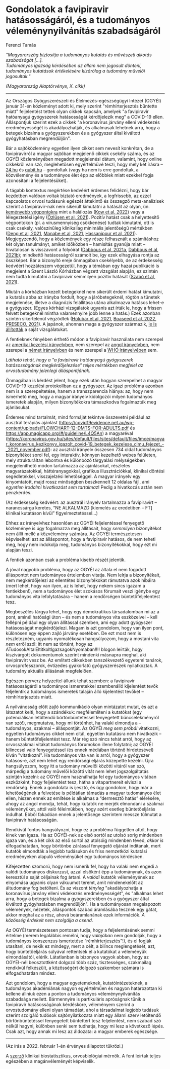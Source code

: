 Gondolatok a favipiravir hatásosságáról, és a tudományos véleménynyilvánítás szabadságáról
================

Ferenci Tamás

_"Magyarország biztosítja a tudományos kutatás és művészeti alkotás szabadságát [...]._  
_Tudományos igazság kérdésében az állam nem jogosult dönteni,_  
_tudományos kutatások értékelésére kizárólag a tudomány művelői jogosultak."_  

_(Magyarország Alaptörvénye, X. cikk)_

---

Az Országos Gyógyszerészeti és Élelmezés-egészségügyi Intézet (OGYÉI) január 31-én közleményt adott ki, mely szerint "rémhírterjesztés bűntette miatt" feljelentést tettek olyan cikkek kapcsán, amelyek "a favipiravir hatóanyagú gyógyszerek hatásosságát kérdőjelezik meg" a COVID-19 ellen. Álláspontjuk szerint ezek a cikkek "a koronavírus járvány elleni védekezés eredményességét is akadályozhatják, és alkalmasak lehetnek arra, hogy a betegek bizalma a gyógyszerekben és a gyógyszer által kiváltott gyógyhatásban megrendüljön".

Bár a sajtóközlemény egyetlen ilyen cikket sem nevesít konkrétan, de a favipiravirról a magyar sajtóban megjelenő cikkek csekély száma, és az OGYÉI közleményében megadott megjelenési dátum, valamint, hogy online cikkekről van szó, meglehetősen egyértelművé teszi, hogy mely két írásra – [24.hu](https://24.hu/tudomany/2022/01/07/favipiravir-koronavirus-covid-19-influenza-antiviralis-szer-hatekonysag/) és [qubit.hu](https://qubit.hu/2021/12/13/semmi-nem-igazolja-hogy-bevalik-a-covid-ellen-magyarorszagon-megis-ugy-osztjak-a-favipiravirt-mint-a-csodaszert) – gondoltak (vagy ha nem is erre gondoltak, a közvélemény és a tudományos élet épp az előbbiek miatt ezekkel fogja azonosítani a feljelentésüket).

A tágabb kontextus megértése kedvéért érdemes felidézni, hogy bár kezdetben valóban voltak biztató eredmények, a legfrissebb, az ezzel kapcsolatos orvosi tudásunk egészét áttekintő és összegző meta-analízisek szerint a favipiravir-nak nem sikerült kimutatni a hatását az olyan, ún. [keményebb végpontokra](https://tamas-ferenci.github.io/FerenciTamas_AKlinikaiGyogyszervizsgalatokAlapjai/a-v%C3%A9gpontok-megv%C3%A1laszt%C3%A1s%C3%A1nak-%C3%A9s-m%C3%A9r%C3%A9s%C3%A9nek-k%C3%A9rd%C3%A9sei.html#kem%C3%A9ny-%C3%A9s-helyettes%C3%ADt%C5%91-v%C3%A9gpontok) mint a halálozás ([Kow et al, 2022](https://www.sciencedirect.com/science/article/pii/S1567576921010912?via%3Dihub)) vagy a lélegeztetési igény ([Özlüşen et al, 2021](https://link.springer.com/article/10.1007%2Fs10096-021-04307-1)). Pozitív hatást csak a helyettesítő végpontokon (pl. a vírusmennyiség csökkenése) tudtak kimutatni, ott is csak csekély, valószínűleg klinikailag minimális jelentőségű mértékben ([Deng et al, 2021](https://www.tandfonline.com/doi/full/10.1080/14787210.2022.2012155), [Manabe et al, 2021](https://bmcinfectdis.biomedcentral.com/articles/10.1186/s12879-021-06164-x), [Hassanipour et al, 2021](https://www.nature.com/articles/s41598-021-90551-6)). Megjegyzendő, hogy a közlemények egy része felhasznált a számításhoz két olyan tanulmányt, amiket időközben – hamisítás gyanúja miatt – hivatalosan is visszavont a folyóirat ([Dabbous et al, 2021a](https://link.springer.com/article/10.1007%2Fs00705-021-05307-4), [Dabbous et al, 2021b](https://www.nature.com/articles/s41598-021-98683-5)); mindkettő hatásosságról számolt be, így ezek elhagyása rontja az összképet. Bár a bizonyító ereje önmagában csekélyebb, de az érdekesség kedvéért hozzáteszem végezetül, hogy a témában egy hazai publikáció is megjelent a Szent László Kórházban végzett vizsgálat alapján, ez szintén nem tudta kimutatni a favipiravir semmilyen pozitív hatását ([Szabó et al, 2021](https://link.springer.com/article/10.1007%2Fs11357-021-00452-9)).

Miután a kórházban kezelt betegeknél nem sikerült érdemi hatást kimutatni, a kutatás abba az irányba fordult, hogy a járóbetegeknél, rögtön a tünetek megjelenése, illetve a diagnózis felállítása utána alkalmazva hatásos lehet-e a gyógyszer. (Egyes kórházi vizsgálatok ugyanis azt írták le, hogy a frissen felvett betegeknél mintha valamennyire jobb lenne a hatás.) Ezek azonban szintén sikertelenül végződtek ([Holubar et al, 2021](https://www.medrxiv.org/content/10.1101/2021.11.22.21266690v1), [Boaseed et al, 2022](https://www.clinicalmicrobiologyandinfection.com/article/S1198-743X(21)00734-5/fulltext), [PRESECO, 2021](https://www.appilitherapeutics.com/newsfeed/Appili-Therapeutics-Provides-Update-on-Phase-3-PRESECO-Clinical-Trial-Evaluating-Avigan%C2%AE%2FReeqonus%E2%84%A2)). A japánok, ahonnan maga a gyógyszer származik, [le is állították](https://pj.jiho.jp/article/245912) a saját vizsgálatukat.

A fentieknek fényében érthető módon a favipiravir használata nem szerepel az [amerikai kezelési irányelvben](https://www.covid19treatmentguidelines.nih.gov/management/clinical-management/clinical-management-summary/), nem szerepel az [angol irányelvben](https://www.nice.org.uk/guidance/ng191/chapter/Recommendations), nem szerepel a [német irányelvben](https://www.rki.de/DE/Content/InfAZ/N/Neuartiges_Coronavirus/Therapie/Therapie_Tab.html) és nem szerepel a [WHO irányelvében](https://apps.who.int/iris/rest/bitstreams/1394399/retrieve) sem.

_Látható tehát, hogy a "a favipiravir hatóanyagú gyógyszerek hatásosságának megkérdőjelezése" teljes mértékben megfelel az orvostudomány jelenlegi álláspontjának._

Önmagában is kérdést jelent, hogy ezek után hogyan szerepelhet a magyar COVID-19 kezelési protokollban ez a gyógyszer. Az igazi probléma azonban nem is a szerepeltetése, hanem a transzparencia hiánya: az, hogy nem ismerhető meg, hogy a magyar irányelv kidolgozói milyen tudományos ismeretek alapján, milyen bizonyítékokra támaszkodva fogalmazták meg ajánlásukat.

Érdemes mind tartalmát, mind formáját tekintve összevetni például az ausztrál terápiás ajánlást (https://covid19evidence.net.au/wp-content/uploads/FLOWCHART-12-DMTS-FOR-ADULTS.pdf és https://app.magicapp.org/#/guideline/L4Q5An) a magyaréval
(https://koronavirus.gov.hu/sites/default/files/sites/default/files/imce/magyar_koronavirus_kezikonyv_igazolt_covid-19_betegek_kezelese_cimu_fejezet_-_2021_november.pdf): az ausztrál irányelv összesen 734 oldal tudományos bizonyítékot sorol fel, egy interaktív, könnyen kezelhető webes felületen, mely strukturáltan lebontva és különböző tárgyalási mélységekben megjeleníthető módon tartalmazza az ajánlásokat, részletes magyarázatokkal, háttéranyagokkal, grafikus illusztrációkkal, klinikai döntési segédletekkel, visszajelzési lehetőséggel. A magyar irányelv egy kinyomtatott, majd rossz minőségben beszkennelt 12 oldalas fájl, ami _egyetlen irodalmi hivatkozást sem tartalmaz_! Pedig a hivatkozás aztán nem pénzkérdés.

(Az érdekesség kedvéért: az ausztrál irányelv tartalmazza a favipiravirt – narancssárga keretes, “NE ALKALMAZD [kiemelés az eredetiben – FT] klinikai kutatáson kívül” figyelmeztetéssel…)

Ehhez az irányelvhez hasonlóan az OGYÉI feljelentéssel fenyegető közleménye is úgy fogalmazza meg állításait, hogy _semmilyen_ bizonyítékot nem állít mellé a közvélemény számára. Az OGYÉI természetesen képviselheti azt az álláspontot, hogy a favipiravir hatásos, de nem teheti meg, hogy nem indokolja meg, tudományos bizonyítékokkal, hogy ezt mi alapján teszi.

A fentiek azonban csak a probléma kisebb részét jelentik.

A jóval nagyobb probléma, hogy az OGYÉI az általa el nem fogadott álláspontot nem tudományos értelemben vitatja. Nem leírja a bizonyítékait, nem megkérdőjelezi az ellentétes bizonyítékokat rámutatva azok hibáira (mert lehet, hogy van ilyen, az is lehet, hogy nekem sincs igazam a fentiekben!), nem a tudományos élet szokásos fórumait veszi igénybe egy tudományos vita lefolytatására – hanem a rendőrségen büntetőfeljelentést tesz.

Megbeszélés tárgya lehet, hogy egy demokratikus társadalomban mi az a pont, aminél hatósági úton – és nem a tudományos vita eszközeivel – kell fellépni például egy olyan állítással szemben, ami egy adott gyógyszer hatásosságát megkérdőjelezi. Magam is azt gondolom, hogy van ilyen pont, különösen egy éppen zajló járvány esetében. De ezt most nem is részletezném, ugyanis nyomatékosan hangsúlyozom, hogy a mostani vita _nem_ erről szól: itt nem az történt, hogy az ATudosokAltalEltitkoltIgazsagokNyomaban!!!! blogon leírták, hogy kiszivárgott dokumentumok szerint mindenki másnapra meghal, aki favipiravirt vesz be. Az említett cikkekben tanszékvezető egyetemi tanárok, orvosprofesszorok, évtizedes gyakorlatú gyógyszerészek nyilatkoztak. A tudomány aktuális állásának megfelelően.

Egészen perverz helyzettel állunk tehát szemben: a favipiravir hatásosságáról a tudományos ismeretekkel szembenálló kijelentést tevők feljelentik a tudományos ismeretek talaján álló kijelentést tevőket – rémhírterjesztés miatt.

A nyilvánosság előtt zajló kommunikáció olyan mintázatot mutat, és azt a látszatot kelti, hogy a szándékuk: megfélemlíteni a kutatókat (egy potenciálisan letöltendő börtönbüntetéssel fenyegetett bűncselekményről van szó!), megmutatva, hogy mi történhet, ha valaki elmondja a – tudományos, szakmai – álláspontját. Az OGYÉI _meg sem próbál_ vitatkozni, egyetlen tudományos cikket nem citál, egyetlen kutatásra nem hivatkozik – hanem büntetőfeljelentést tesz. Már rég szó nincs tehát arról, hogy az orvosszakmai vitákat tudományos fórumokon illene folytatni; az OGYÉI bilinccsel való fenyegetéssel (és ennek médiában történő hirdetésével) kíván "vitatkozni". Ha tudományos vita van is arról, hogy a gyógyszer hatásos-e, azt nem lehet egy rendőrségi eljárás közepette kezelni. Újra hangsúlyozom, hogy itt a tudomány művelői közötti vitáról van szó, márpedig a tudomány művelői közötti vitát nem lehet jogszolgáltatás szintjén kezelni: az OGYÉI nem használhatja fel egy tudományos vitában eszközként, hogy feljelentést tesz, hátha a vitapartnereit elviszi a rendőrség. Ennek a gondolata is ijesztő, és úgy gondolom, hogy már a lehetőségének a felvetése is példátlan támadás a magyar tudományos élet ellen, hiszen ennek az említése is alkalmas a “dermesztő hatás” elérésére, ahogy az angol mondja, tehát, hogy kutatók ne merjék elmondani a szakmai véleményüket, attól való félelmükben, hogy azért esetleg büntetőeljárás indulhat. Ebből fakadóan ennek a jelentősége szerintem messze túlmutat a favipiravir hatásosságán.

Rendkívül fontos hangsúlyozni, hogy ez a probléma független attól, hogy kinek van igaza. Ha az OGYÉI-nek az első sortól az utolsó sorig mindenben igaza van, és a két cikk az első sortól az utolsóig mindenben téved, _akkor is_ elfogadhatatlan, hogy börtönbe zárással fenyegető eljárást indítanak, mert kutatók elmondták a legjobb tudásukon és friss nemzetközi kutatási eredményeken alapuló véleményüket egy tudományos kérdésben.

Kifejezetten szomorú, hogy nem ismerik fel, hogy ha valaki nem engedi a valódi tudományos diskurzust, azzal elsőként épp a tudománynak, és azon keresztül a saját céljainak fog ártani. A _valódi_ kutatók véleményének az elnyomása ugyanis olyan vákuumot teremt, amit mindenekelőtt az áltudomány fog betölteni. És az viszont _tényleg_ "akadályozhatja a koronavírus járvány elleni védekezés eredményességét", és "alkalmas lehet arra, hogy a betegek bizalma a gyógyszerekben és a gyógyszer által kiváltott gyógyhatásban megrendüljön". Ha a tudományosan megalapozott vélemények, nézetek, álláspontok szabad áramlásába tesznek egy gátat, akkor meghal az a rész, ahová beáramlanának ezek információk. _A közösség érdekeit nem szolgálja a csend_.

Az OGYÉI természetesen pontosan tudja, hogy a feljelentésének semmi értelme (merem legalábbis remélni, hogy _valójában_ nem gondolják, hogy a tudományos konszenzus ismertetése “rémhírterjesztés”!), és el fogják utasítani, de nekik ez mindegy, mert a célt, a bilincs meglengetését, azt, hogy büntetőeljárás súlyával rettentsék el a kutatókat a véleményük elmondásától, elérik. Látatlanban is bizonyos vagyok abban, hogy az OGYÉI-nél beosztottként dolgozó több száz, tisztességes, szakmailag rendkívül felkészült, a közösségért dolgozó szakember számára is elfogadhatatlan mindez.

Azt gondolom, hogy a magyar egyetemeknek, kutatóintézeteknek, a tudományos akadémiának nagyon egyértelműen és nagyon határozottan ki kellene állniuk ezen a ponton a tudományos véleménynyilvánítás szabadsága mellett. Bármennyire is partikuláris apróságnak tűnik a favipiravir hatásosságának kérdésköre, véleményem szerint a orvostudomány elleni olyan támadást, ahol a társadalmat legjobb tudásuk szerint szolgáló tudósok sajtónyilatkozata miatt egy állami szerv letöltendő börtönbüntetéssel fenyegetett bűntettért tesz feljelentést, nem szabad szó nélkül hagyni, különben senki sem tudhatja, hogy mi lesz a következő lépés. Csak azt, hogy annak mi lesz az áldozata: a magyar emberek egészsége.

---

(Az írás a 2022. február 1-én érvényes állapotot tükrözi.)

A [szerző](http://www.medstat.hu/) klinikai biostatisztikus, orvosbiológiai mérnök. A fent leírtak teljes egészében a magánvéleményét képviselik.

